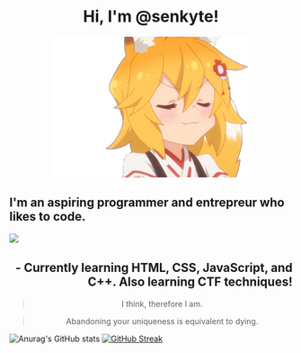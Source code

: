 
<h1 align="center"> 
 Hi, I'm @senkyte!
</h1>
<div align="center">
 <img src="senko.gif" width="350" height="250">
</div>
 <div> 
 <h2 align="left">
  I'm an aspiring programmer and entrepreur who likes to code. 
 </h2>
 <img src="silver.gif">
 <h2 align="right">  - Currently learning HTML, CSS, JavaScript, and C++. Also learning CTF techniques!
</h2>
</div>

<blockquote align="center"> I think, therefore I am. </blockquote>
<blockquote align="center"> Abandoning your uniqueness is equivalent to dying.</blockquote>

  
   ![Anurag's GitHub stats](https://github-readme-stats.vercel.app/api?username=senkyte&show_icons=true&theme=dracula)
   [![GitHub Streak](https://streak-stats.demolab.com/?user=senkyte&theme=dracula)](https://git.io/streak-stats)

